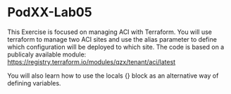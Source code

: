 # PodXX-Lab05
This Exercise is focused on managing ACI with Terraform. You will use terraform to manage two ACI sites and use the alias parameter to define which configuration will be deployed to which site. The code is based on a publicaly available module:
https://registry.terraform.io/modules/qzx/tenant/aci/latest

You will also learn how to use the locals {} block as an alternative way of defining variables.
